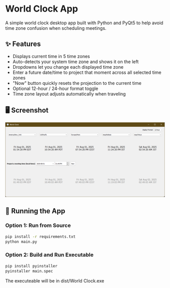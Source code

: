 # World Clock App

A simple world clock desktop app built with Python and PyQt5 to help avoid time zone confusion when scheduling meetings.

## ✨ Features

- Displays current time in 5 time zones
- Auto-detects your system time zone and shows it on the left
- Dropdowns let you change each displayed time zone
- Enter a future date/time to project that moment across all selected time zones
- "Now" button quickly resets the projection to the current time
- Optional 12-hour / 24-hour format toggle
- Time zone layout adjusts automatically when traveling

## 🖥️ Screenshot

![World Clock Screenshot](./screenshot.png)

## 🚀 Running the App

### Option 1: Run from Source

```bash
pip install -r requirements.txt
python main.py
```

### Option 2: Build and Run Executable

```bash
pip install pyinstaller
pyinstaller main.spec
```
The executeable will be in dist/World Clock.exe
